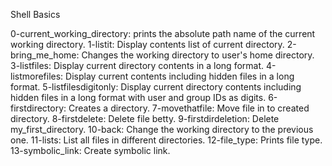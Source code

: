 Shell Basics

0-current_working_directory: prints the absolute path name of the current working directory.
1-listit: Display contents list of current directory.
2-bring_me_home: Changes the working directory to user's home directory.
3-listfiles: Display current directory contents in a long format.
4-listmorefiles: Display current contents including hidden files in a long format.
5-listfilesdigitonly: Display current directory contents including hidden files in a long format with user and group IDs as digits.
6-firstdirectory: Creates a directory.
7-movethatfile: Move file in to created directory.
8-firstdelete: Delete file betty.
9-firstdirdeletion: Delete my_first_directory.
10-back: Change the working directory to the previous one.
11-lists: List all files in different directories.
12-file_type: Prints file type.
13-symbolic_link: Create symbolic link.
